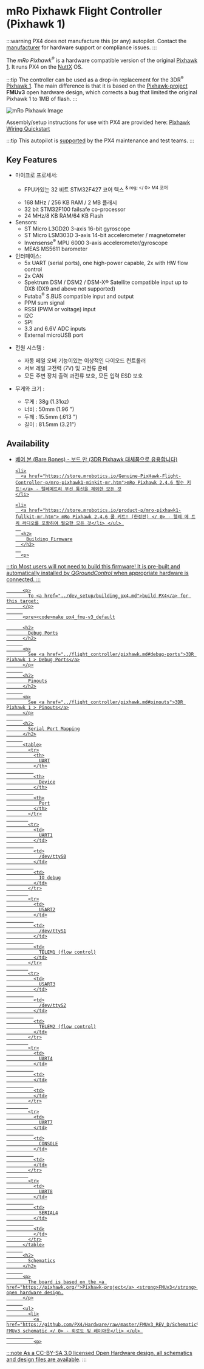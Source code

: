 # mRo Pixhawk Flight Controller (Pixhawk 1)

:::warning PX4 does not manufacture this (or any) autopilot. Contact the [manufacturer](https://store.mrobotics.io/) for hardware support or compliance issues.
:::

The *mRo Pixhawk<sup>&reg;</sup>* is a hardware compatible version of the original [Pixhawk 1](../flight_controller/pixhawk.md). It runs PX4 on the [NuttX](http://nuttx.org) OS.

:::tip
The controller can be used as a drop-in replacement for the 3DR<sup>&reg;</sup> [Pixhawk 1](../flight_controller/pixhawk.md). The main difference is that it is based on the [Pixhawk-project](https://pixhawk.org/) **FMUv3** open hardware design, which corrects a bug that limited the original Pixhawk 1 to 1MB of flash.
:::

![mRo Pixhawk Image](../../assets/flight_controller/mro/mro_pixhawk.jpg)

Assembly/setup instructions for use with PX4 are provided here: [Pixhawk Wiring Quickstart](../assembly/quick_start_pixhawk.md)

:::tip
This autopilot is [supported](../flight_controller/autopilot_pixhawk_standard.md) by the PX4 maintenance and test teams.
:::

## Key Features

* 마이크로 프로세서: 
  * FPU가있는 32 비트 STM32F427 코어 텍스 <sup> & reg; </ 0> M4 코어</li> 
    
    <li>
      168 MHz / 256 KB RAM / 2 MB 플래시
    </li>
    
    <li>
      32 bit STM32F100 failsafe co-processor
    </li>
    
    <li>
      24 MHz/8 KB RAM/64 KB Flash
    </li></ul></li> 
    
    <li>
      Sensors: <ul>
        <li>
          ST Micro L3GD20 3-axis 16-bit gyroscope
        </li>
        <li>
          ST Micro LSM303D 3-axis 14-bit accelerometer / magnetometer
        </li>
        <li>
          Invensense<sup>&reg;</sup> MPU 6000 3-axis accelerometer/gyroscope
        </li>
        <li>
          MEAS MS5611 barometer
        </li>
      </ul>
    </li>
    
    <li>
      인터페이스: <ul>
        <li>
          5x UART (serial ports), one high-power capable, 2x with HW flow control
        </li>
        <li>
          2x CAN
        </li>
        <li>
          Spektrum DSM / DSM2 / DSM-X® Satellite compatible input up to DX8 (DX9 and above not supported)
        </li>
        <li>
          Futaba<sup>&reg;</sup> S.BUS compatible input and output
        </li>
        <li>
          PPM sum signal
        </li>
        <li>
          RSSI (PWM or voltage) input
        </li>
        <li>
          I2C
        </li>
        <li>
          SPI
        </li>
        <li>
          3.3 and 6.6V ADC inputs
        </li>
        <li>
          External microUSB port
        </li>
      </ul>
    </li>
    
    <li>
      <p>
        전원 시스템 :
      </p>
      <ul>
        <li>
          자동 페일 오버 기능이있는 이상적인 다이오드 컨트롤러
        </li>
        <li>
          서보 레일 고전력 (7V) 및 고전류 준비
        </li>
        <li>
          모든 주변 장치 출력 과전류 보호, 모든 입력 ESD 보호
        </li>
      </ul>
    </li>
    
    <li>
      <p>
        무게와 크기 :
      </p>
      <ul>
        <li>
          무게 : 38g (1.31oz)
        </li>
        <li>
          너비 : 50mm (1.96 ")
        </li>
        <li>
          두께 : 15.5mm (.613 ")
        </li>
        <li>
          길이 : 81.5mm (3.21")
        </li>
      </ul>
    </li></ul> 
    
    <h2>
      Availability
    </h2>
    
    <ul>
      <li>
        <a href="https://store.mrobotics.io/Genuine-PixHawk-1-Barebones-p/mro-pixhawk1-bb-mr.htm"> 베어 본 (Bare Bones) </ 0> - 보드 만 (3DR Pixhawk 대체품으로 유용합니다)</li> 
        
        <li>
          <a href="https://store.mrobotics.io/Genuine-PixHawk-Flight-Controller-p/mro-pixhawk1-minkit-mr.htm">mRo Pixhawk 2.4.6 필수 키트!</a> - 텔레메트리 무선 통신을 제외한 모든 것
        </li>
        
        <li>
          <a href="https://store.mrobotics.io/product-p/mro-pixhawk1-fullkit-mr.htm"> mRo Pixhawk 2.4.6 쿨 키트! (한정판) </ 0> - 텔레 메 트리 라디오를 포함하여 필요한 모든 것</li> </ul> 
          
          <h2>
            Building Firmware
          </h2>
          
          <p>
:::tip
Most users will not need to build this firmware! It is pre-built and automatically installed by <em>QGroundControl</em> when appropriate hardware is connected.
:::
          </p>
          
          <p>
            To <a href="../dev_setup/building_px4.md">build PX4</a> for this target:
          </p>
          
          <pre><code>make px4_fmu-v3_default
</code></pre>
          
          <h2>
            Debug Ports
          </h2>
          
          <p>
            See <a href="../flight_controller/pixhawk.md#debug-ports">3DR Pixhawk 1 > Debug Ports</a>
          </p>
          
          <h2>
            Pinouts
          </h2>
          
          <p>
            See <a href="../flight_controller/pixhawk.md#pinouts">3DR Pixhawk 1 > Pinouts</a>
          </p>
          
          <h2>
            Serial Port Mapping
          </h2>
          
          <table>
            <tr>
              <th>
                UART
              </th>
              
              <th>
                Device
              </th>
              
              <th>
                Port
              </th>
            </tr>
            
            <tr>
              <td>
                UART1
              </td>
              
              <td>
                /dev/ttyS0
              </td>
              
              <td>
                IO debug
              </td>
            </tr>
            
            <tr>
              <td>
                USART2
              </td>
              
              <td>
                /dev/ttyS1
              </td>
              
              <td>
                TELEM1 (flow control)
              </td>
            </tr>
            
            <tr>
              <td>
                USART3
              </td>
              
              <td>
                /dev/ttyS2
              </td>
              
              <td>
                TELEM2 (flow control)
              </td>
            </tr>
            
            <tr>
              <td>
                UART4
              </td>
              
              <td>
              </td>
              
              <td>
              </td>
            </tr>
            
            <tr>
              <td>
                UART7
              </td>
              
              <td>
                CONSOLE
              </td>
              
              <td>
              </td>
            </tr>
            
            <tr>
              <td>
                UART8
              </td>
              
              <td>
                SERIAL4
              </td>
              
              <td>
              </td>
            </tr>
          </table>
          
          <h2>
            Schematics
          </h2>
          
          <p>
            The board is based on the <a href="https://pixhawk.org/">Pixhawk-project</a> <strong>FMUv3</strong> open hardware design.
          </p>
          
          <ul>
            <li>
              <a href="https://github.com/PX4/Hardware/raw/master/FMUv3_REV_D/Schematic%20Print/Schematic%20Prints.PDF"> FMUv3 schematic </ 0> - 회로도 및 레이아웃</li> </ul> 
              
              <p>
:::note
As a CC-BY-SA 3.0 licensed Open Hardware design, all schematics and design files are <a href="https://github.com/PX4/Hardware">available</a>.
:::
              </p>